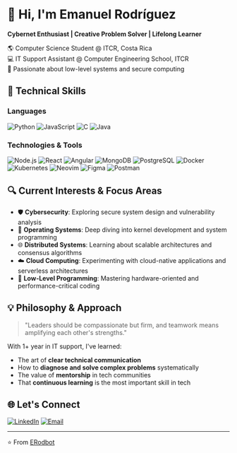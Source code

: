 # 👋 Hi, I'm Emanuel Rodríguez 

**Cybernet Enthusiast | Creative Problem Solver | Lifelong Learner**

🌎 Computer Science Student @ ITCR, Costa Rica  
💻 IT Support Assistant @ Computer Engineering School, ITCR  
🚀 Passionate about low-level systems and secure computing  

## 🔧 Technical Skills

### Languages
![Python](https://img.shields.io/badge/Python-3776AB?style=flat&logo=python&logoColor=white)
![JavaScript](https://img.shields.io/badge/JavaScript-F7DF1E?style=flat&logo=javascript&logoColor=black)
![C](https://img.shields.io/badge/C-A8B9CC?style=flat&logo=c&logoColor=white)
![Java](https://img.shields.io/badge/Java-007396?style=flat&logo=java&logoColor=white)

### Technologies & Tools
![Node.js](https://img.shields.io/badge/Node.js-339933?style=flat&logo=nodedotjs&logoColor=white)
![React](https://img.shields.io/badge/React-61DAFB?style=flat&logo=react&logoColor=black)
![Angular](https://img.shields.io/badge/Angular-DD0031?style=flat&logo=angular&logoColor=white)
![MongoDB](https://img.shields.io/badge/MongoDB-47A248?style=flat&logo=mongodb&logoColor=white)
![PostgreSQL](https://img.shields.io/badge/PostgreSQL-4169E1?style=flat&logo=postgresql&logoColor=white)
![Docker](https://img.shields.io/badge/Docker-2496ED?style=flat&logo=docker&logoColor=white)
![Kubernetes](https://img.shields.io/badge/Kubernetes-326CE5?style=flat&logo=kubernetes&logoColor=white)
![Neovim](https://img.shields.io/badge/Neovim-57A143?style=flat&logo=neovim&logoColor=white)
![Figma](https://img.shields.io/badge/Figma-F24E1E?style=flat&logo=figma&logoColor=white)
![Postman](https://img.shields.io/badge/Postman-FF6C37?style=flat&logo=postman&logoColor=white)

## 🔍 Current Interests & Focus Areas

- 🛡️ **Cybersecurity**: Exploring secure system design and vulnerability analysis
- 💾 **Operating Systems**: Deep diving into kernel development and system programming
- 🌐 **Distributed Systems**: Learning about scalable architectures and consensus algorithms
- ☁️ **Cloud Computing**: Experimenting with cloud-native applications and serverless architectures
- 🔌 **Low-Level Programming**: Mastering hardware-oriented and performance-critical coding

## 💡 Philosophy & Approach

> "Leaders should be compassionate but firm, and teamwork means amplifying each other's strengths."

With 1+ year in IT support, I've learned:
- The art of **clear technical communication**
- How to **diagnose and solve complex problems** systematically
- The value of **mentorship** in tech communities
- That **continuous learning** is the most important skill in tech

## 🌐 Let's Connect

[![LinkedIn](https://img.shields.io/badge/LinkedIn-0A66C2?style=for-the-badge&logo=linkedin&logoColor=white)](https://www.linkedin.com/in/erodov04/)
[![Email](https://img.shields.io/badge/Email-D14836?style=for-the-badge&logo=gmail&logoColor=white)](mailto:emanuelrodov189@gmail.com)

---

⭐ From [ERodbot](https://github.com/ERodbot)
